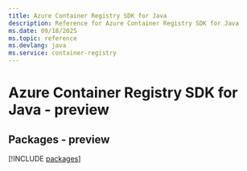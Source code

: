 ```yaml
---
title: Azure Container Registry SDK for Java
description: Reference for Azure Container Registry SDK for Java
ms.date: 09/18/2025
ms.topic: reference
ms.devlang: java
ms.service: container-registry
---
```

# Azure Container Registry SDK for Java - preview
## Packages - preview
[!INCLUDE [packages](container-registry-index.md)]